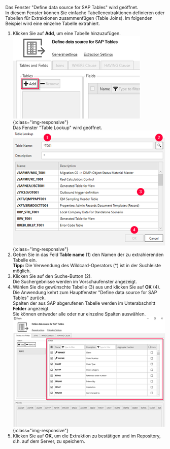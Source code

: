 Das Fenster "Define data source for SAP Tables" wird geöffnet. <br>
In diesem Fenster können Sie einfache Tabellenextraktionen definieren oder Tabellen für Extraktionen zusammenfügen (Table Joins). Im folgenden Beispiel wird eine einzelne Tabelle extrahiert.

1. Klicken Sie auf **Add**, um eine Tabelle hinzuzufügen.<br>
![Add-New-Table](/img/content/table/table_main-window_add.png){:class="img-responsive"} <br/>
Das Fenster "Table Lookup" wird geöffnet.<br/>
![Look-Up-Table](/img/content/table/table_look-up.png){:class="img-responsive"} <br/>
2. Geben Sie in das Feld **Table name** (1) den Namen der zu extrahierenden Tabelle ein. <br>
**Tipp:** Die Verwendung des Wildcard-Operators (*) ist in der Suchleiste möglich.<br>
3. Klicken Sie auf den Suche-Button (2). <br>
Die Suchergebnisse werden im Vorschaufenster angezeigt.<br>
4. Wählen Sie die gewünschte Tabelle (3) aus und klicken Sie auf **OK** (4). <br>
Die Anwendung kehrt zum Hauptfenster "Define data source for SAP Tables" zurück. <br>
Spalten der aus SAP abgerufenen Tabelle werden im Unterabschnitt **Felder** angezeigt. <br>
Sie können entweder alle oder nur einzelne Spalten auswählen. <br>
![Table-Form](/img/content/table/table_fields_filter.png){:class="img-responsive"}<br>
5. Klicken Sie auf **OK**, um die Extraktion zu bestätigen und im Repository, d.h. auf dem Server, zu speichern.

